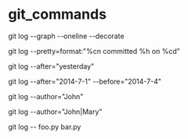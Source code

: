 # git_commands

git log --graph --oneline --decorate

git log --pretty=format:"%cn committed %h on %cd"

git log --after="yesterday"

git log --after="2014-7-1" --before="2014-7-4"

git log --author="John"

git log --author="John\|Mary"

git log -- foo.py bar.py
